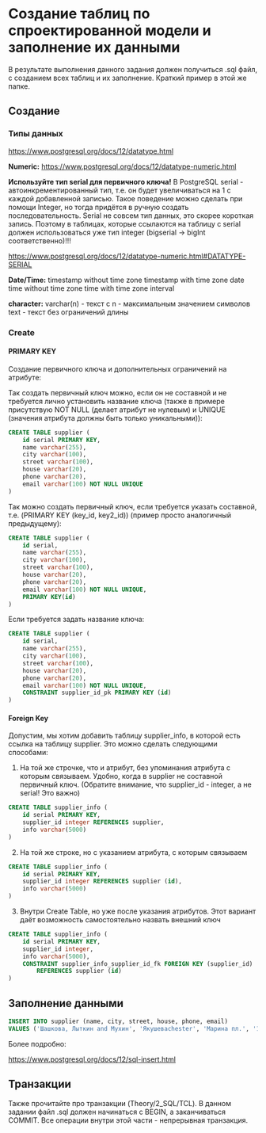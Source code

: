 # Создание таблиц по спроектированной модели и заполнение их данными

В результате выполнения данного задания должен получиться .sql файл, с созданием всех таблиц и их заполнение. Краткий пример в этой же папке.

## Создание

### Типы данных

https://www.postgresql.org/docs/12/datatype.html

**Numeric:**
https://www.postgresql.org/docs/12/datatype-numeric.html

**Используйте тип serial для первичного ключа!**
В PostgreSQL serial - автоинкрементированный тип, т.е. он будет увеличиваться на 1 с каждой добавленной записью. Такое поведение можно сделать при помощи Integer, но тогда придётся в ручную создать последовательность. Serial не совсем тип данных, это скорее короткая запись. Поэтому в таблицах, которые ссылаются на таблицу с serial должен использоваться уже тип integer (bigserial -> bigInt соответственно)!!!

https://www.postgresql.org/docs/12/datatype-numeric.html#DATATYPE-SERIAL

**Date/Time:**
timestamp without time zone
timestamp with time zone
date
time without time zone
time with time zone
interval

**character:**
varchar(n) - текст с n - максимальным значением символов
text - текст без ограничений длины

### Create

#### PRIMARY KEY

Создание первичного ключа и дополнительных ограничений на атрибуте:

Так создать первичный ключ можно, если он не составной и не требуется лично установить название ключа (также в примере присутствую NOT NULL (делает атрибут не нулевым) и UNIQUE (значения атрибута должны быть только уникальными)):

```sql
CREATE TABLE supplier (
	id serial PRIMARY KEY,
	name varchar(255),
	city varchar(100),
	street varchar(100),
	house varchar(20),
	phone varchar(20),
	email varchar(100) NOT NULL UNIQUE
)
```

Так можно создать первичный ключ, если требуется указать составной, т.е. (PRIMARY KEY (key_id, key2_id)) (пример просто аналогичный предыдущему):

```sql
CREATE TABLE supplier (
	id serial,
	name varchar(255),
	city varchar(100),
	street varchar(100),
	house varchar(20),
	phone varchar(20),
	email varchar(100) NOT NULL UNIQUE,
	PRIMARY KEY(id)
)
```

Если требуется задать название ключа:

```sql
CREATE TABLE supplier (
	id serial,
	name varchar(255),
	city varchar(100),
	street varchar(100),
	house varchar(20),
	phone varchar(20),
	email varchar(100) NOT NULL UNIQUE,
	CONSTRAINT supplier_id_pk PRIMARY KEY (id)
)
```

#### Foreign Key

Допустим, мы хотим добавить таблицу supplier_info, в которой есть ссылка на таблицу supplier. Это можно сделать следующими способами:

1. На той же строчке, что и атрибут, без упоминания атрибута с которым связываем. Удобно, когда в supplier не составной первичный ключ. (Обратите внимание, что supplier_id - integer, а не serial! Это важно)

```sql
CREATE TABLE supplier_info (
	id serial PRIMARY KEY,
	supplier_id integer REFERENCES supplier,
	info varchar(5000)
)
```

2. На той же строке, но с указанием атрибута, с которым связываем

```sql
CREATE TABLE supplier_info (
	id serial PRIMARY KEY,
	supplier_id integer REFERENCES supplier (id),
	info varchar(5000)
)
```

3. Внутри Create Table, но уже после указания атрибутов. Этот вариант даёт возможность самостоятельно назвать внешний ключ

```sql
CREATE TABLE supplier_info (
	id serial PRIMARY KEY,
	supplier_id integer,
	info varchar(5000),
	CONSTRAINT supplier_info_supplier_id_fk FOREIGN KEY (supplier_id)
		REFERENCES supplier (id)
)
```

## Заполнение данными

```sql
INSERT INTO supplier (name, city, street, house, phone, email)
VALUES ('Шашкова, Лыткин and Мухин', 'Якушеваchester', 'Марина пл.', '181', '(958)743-94-34', '.19@ya.ru');

```

Более подробно:

https://www.postgresql.org/docs/12/sql-insert.html

## Транзакции

Также прочитайте про транзакции (Theory/2_SQL/TCL).
В данном задании файл .sql должен начинаться с BEGIN, а заканчиваться COMMIT. Все операции внутри этой части - непрерывная транзакция.
